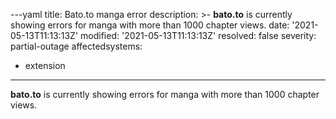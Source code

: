 ---yaml
title: Bato.to manga error
description: >-
  **bato.to** is currently showing errors for manga with more than 1000 chapter
  views.
date: '2021-05-13T11:13:13Z'
modified: '2021-05-13T11:13:13Z'
resolved: false
severity: partial-outage
affectedsystems:
  - extension
---
**bato.to** is currently showing errors for manga with more than 1000 chapter views.

